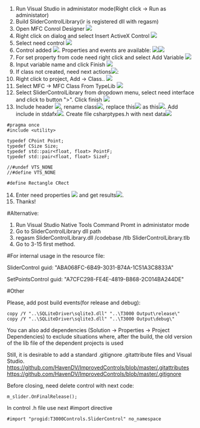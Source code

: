 1. Run Visual Studio in administator mode(Right click -> Run as administator)
2. Build SliderControlLibrary(ir is registered dll with regasm)
3. Open MFC Conrol Designer ![](3.png)
4. Right click on dialog and select Insert ActiveX Control ![](4.png)
5. Select need control ![](5.png)
6. Control added ![](6-1.png). Properties and events are available: ![](6-2.png)![](6-3.png)
7. For set property from code need right click and select Add Variable ![](7.png)
8. Input variable name and click Finish ![](8.png)
9. If class not created, need next actions![](9.png):
10. Right click to project, Add -> Class.. ![](10.png)
11. Select MFC -> MFC Class From TypeLib ![](11.png)
12. Select SliderControlLibrary from dropdown menu, select need interface and click to button ">". Click finish ![](12.png)
13. Include header ![](13-1.png), rename class![](13-2.png), replace this![](13-3.png) as this![](13-4.png). Add include in stdafx![](13-5.png). Create file csharptypes.h with next data![](13-6.png)
```vc
#pragma once
#include <utility>

typedef CPoint Point;
typedef CSize Size;
typedef std::pair<float, float> PointF;
typedef std::pair<float, float> SizeF;

//#undef VTS_NONE
//#define VTS_NONE 

#define Rectangle CRect
```
14. Enter need properties ![](14-1.png) and get results![](14-2.png).
15. Thanks!

#Alternative:
1. Run Visual Studio Native Tools Command Promt in administator mode 
2. Go to SliderControlLibrary dll path
3. regasm SliderControlLibrary.dll /codebase /tlb SliderControlLibrary.tlb
4. Go to 3-15 first method.

#For internal usage in the resource file:

SliderControl guid: "ABA068FC-6B49-3031-B74A-1C51A3C8833A"

SetPointsControl guid: "A7CFC298-FE4E-4819-B868-2C014BA244DE"

#Other

Please, add post build events(for release and debug): 
```
copy /Y "..\SQLiteDriver\sqlite3.dll" "..\T3000 Output\release\"
copy /Y "..\SQLiteDriver\sqlite3.dll" "..\T3000 Output\debug\"
```
You can also add dependencies (Solution -> Properties -> Project Dependencies) to exclude situations where, after the build, the old version of the lib file of the dependent projects is used

Still, it is desirable to add a standard .gitignore .gitattribute files and Visual Studio.
https://github.com/HavenDV/ImprovedControls/blob/master/.gitattributes
https://github.com/HavenDV/ImprovedControls/blob/master/.gitignore

Before closing, need delete control with next code:
```
m_slider.OnFinalRelease();
```

In control .h file use next #import directive
```
#import "progid:T3000Controls.SliderControl" no_namespace
```